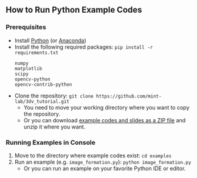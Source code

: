 ## How to Run Python Example Codes

### Prerequisites
* Install [Python](https://www.python.org/) (or [Anaconda](https://www.anaconda.com/))
* Install the following required packages: `pip install -r requirements.txt`
  ```
  numpy
  matplotlib
  scipy
  opencv-python
  opencv-contrib-python
  ```
* Clone the repository: `git clone https://github.com/mint-lab/3dv_tutorial.git`
  * You need to move your working directory where you want to copy the repository.
  * Or you can download [example codes and slides as a ZIP file](https://github.com/sunglok/3dv_tutorial/archive/master.zip) and unzip it where you want.


### Running Examples in Console
1. Move to the directory where example codes exist: `cd examples`
2. Run an example (e.g. `image_formation.py`): `python image_formation.py`
    * Or you can run an example on your favorite Python IDE or editor.